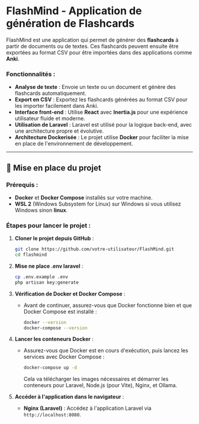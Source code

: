 # FlashMind - Application de génération de Flashcards

FlashMind est une application qui permet de générer des **flashcards** à partir de documents ou de textes. Ces flashcards peuvent ensuite être exportées au format CSV pour être importées dans des applications comme **Anki**.

### Fonctionnalités :
- **Analyse de texte** : Envoie un texte ou un document et génère des flashcards automatiquement.
- **Export en CSV** : Exportez les flashcards générées au format CSV pour les importer facilement dans Anki.
- **Interface front-end** : Utilise **React** avec **Inertia.js** pour une expérience utilisateur fluide et moderne.
- **Utilisation de Laravel** : Laravel est utilisé pour la logique back-end, avec une architecture propre et évolutive.
- **Architecture Dockerisée** : Le projet utilise **Docker** pour faciliter la mise en place de l'environnement de développement.

---

## 🚀 Mise en place du projet

### Prérequis :
- **Docker** et **Docker Compose** installés sur votre machine.
- **WSL 2** (Windows Subsystem for Linux) sur Windows si vous utilisez Windows sinon **linux**.

### Étapes pour lancer le projet :

1. **Cloner le projet depuis GitHub** :
   ```bash
   git clone https://github.com/votre-utilisateur/FlashMind.git
   cd flashmind
   ```

2. **Mise ne place .env laravel** :
   ```bash
   cp .env.example .env
   php artisan key:generate
   ```

3. **Vérification de Docker et Docker Compose** :
   - Avant de continuer, assurez-vous que Docker fonctionne bien et que Docker Compose est installé :
     ```bash
     docker --version
     docker-compose --version
     ```

4. **Lancer les conteneurs Docker** :
   - Assurez-vous que Docker est en cours d'exécution, puis lancez les services avec Docker Compose :
     ```bash
     docker-compose up -d
     ```
     Cela va télécharger les images nécessaires et démarrer les conteneurs pour Laravel, Node.js (pour Vite), Nginx, et Ollama.

5. **Accéder à l'application dans le navigateur** :
   - **Nginx (Laravel)** : Accédez à l'application Laravel via `http://localhost:8080`.
